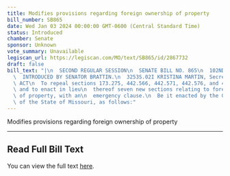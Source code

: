 ```yaml
---
title: Modifies provisions regarding foreign ownership of property
bill_number: SB865
date: Wed Jan 03 2024 00:00:00 GMT-0600 (Central Standard Time)
status: Introduced
chamber: Senate
sponsor: Unknown
vote_summary: Unavailable
legiscan_url: https://legiscan.com/MO/text/SB865/id/2867732
draft: false
bill_text: "|\n  SECOND REGULAR SESSION\n  SENATE BILL NO. 865\n  102ND GENERA L ASSEMBLY\n\
  \  INTRODUCED BY SENATOR BRATTIN.\n  3253S.02I KRISTINA MARTIN, Secretary\n  AN\
  \ ACT\n  To repeal sections 173.275, 442.566, 442.571, 442.576, and 442.591, RSMo,\
  \ and to enact in lieu\n  thereof seven new sections relating to foreign ownership\
  \ of property, with an\n  emergency clause.\n  Be it enacted by the General Assembly\
  \ of the State of Missouri, as follows:"
---
```

Modifies provisions regarding foreign ownership of property

---

## Read Full Bill Text

You can view the full text [here](https://legiscan.com/MO/text/SB865/id/2867732).
